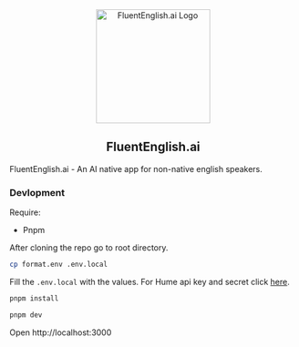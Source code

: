 <div align="center">
    <img src="https://i.imgur.com/5XKnhMT.png" alt="FluentEnglish.ai Logo" width="200" height="200">
    <h2>FluentEnglish.ai</h2>
</div>

FluentEnglish.ai - An AI native app for non-native english speakers.

### Devlopment

Require:

- Pnpm

After cloning the repo go to root directory.

```bash
cp format.env .env.local
```

Fill the `.env.local` with the values. For Hume api key and secret click [here](https://beta.hume.ai/settings/keys).

```bash
pnpm install
```

```bash
pnpm dev
```

Open http://localhost:3000
